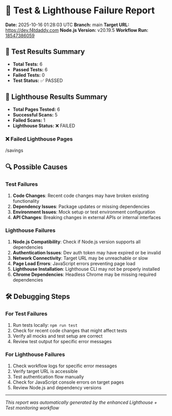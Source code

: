 # 🚨 Test & Lighthouse Failure Report

**Date:** 2025-10-16 01:28:03 UTC
**Branch:** main
**Target URL:** https://dev.f4tdaddy.com
**Node.js Version:** v20.19.5
**Workflow Run:** [18547386059](https://github.com/thef4tdaddy/violet-vault/actions/runs/18547386059)

## 🧪 Test Results Summary
- **Total Tests:** 6
- **Passed Tests:** 6
- **Failed Tests:** 0
- **Test Status:** ✅ PASSED



## 🔦 Lighthouse Results Summary
- **Total Pages Tested:** 6
- **Successful Scans:** 5
- **Failed Scans:** 1
- **Lighthouse Status:** ❌ FAILED


### ❌ Failed Lighthouse Pages
/savings 

## 🔍 Possible Causes

### Test Failures
1. **Code Changes**: Recent code changes may have broken existing functionality
2. **Dependency Issues**: Package updates or missing dependencies
3. **Environment Issues**: Mock setup or test environment configuration
4. **API Changes**: Breaking changes in external APIs or internal interfaces

### Lighthouse Failures
1. **Node.js Compatibility**: Check if Node.js version supports all dependencies
2. **Authentication Issues**: Dev auth token may have expired or be invalid
3. **Network Connectivity**: Target URL may be unreachable or slow
4. **Page Load Errors**: JavaScript errors preventing page load
5. **Lighthouse Installation**: Lighthouse CLI may not be properly installed
6. **Chrome Dependencies**: Headless Chrome may be missing required dependencies

## 🛠️ Debugging Steps

### For Test Failures
1. Run tests locally: `npm run test`
2. Check for recent code changes that might affect tests
3. Verify all mocks and test setup are correct
4. Review test output for specific error messages

### For Lighthouse Failures
1. Check workflow logs for specific error messages
2. Verify target URL is accessible
3. Test authentication flow manually
4. Check for JavaScript console errors on target pages
5. Review Node.js and dependency versions

---
*This report was automatically generated by the enhanced Lighthouse + Test monitoring workflow*
